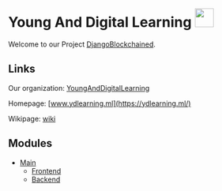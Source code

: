 
# Young And Digital Learning <img src="https://lh3.googleusercontent.com/wA9udP26HzP6hCG5JTUKRh70cBlcJthMSoePE3y_HaVlkaF7fGtVt4pQsW1uX-CTeMJz6srb30vOBHReuhVmrZhJWZGkvIbg0oOpQ8oDLt3EQtkDV8egxIjAHsD0sofhTiLU9mU3=w1440-h681-no" width="38">

Welcome to our Project [DjangoBlockchained](https://github.com/YoungAndDigitalLearning/DjangoBlockchained).

## Links 
Our organization: [YoungAndDigitalLearning](https://github.com/YoungAndDigitalLearning)

Homepage: [www.ydlearning.ml](https://ydlearning.ml/)

Wikipage: [wiki](https://github.com/YoungAndDigitalLearning/DjangoBlockchained/wiki)

## Modules

- [Main](https://github.com/YoungAndDigitalLearning/DjangoBlockchained)
  - [Frontend](https://github.com/YoungAndDigitalLearning/djangoblockchained-frontend)
  - [Backend](https://github.com/YoungAndDigitalLearning/djangoblockchained-backend)

